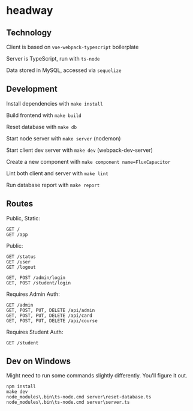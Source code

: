 # headway

## Technology

Client is based on `vue-webpack-typescript` boilerplate

Server is TypeScript, run with `ts-node`

Data stored in MySQL, accessed via `sequelize`


## Development

Install dependencies with `make install`

Build frontend with `make build`

Reset database with `make db`

Start node server with `make server` (nodemon)

Start client dev server with `make dev` (webpack-dev-server)

Create a new component with `make component name=FluxCapacitor`

Lint both client and server with `make lint`

Run database report with `make report`


## Routes

Public, Static:

```
GET /
GET /app
```

Public:

```
GET /status
GET /user
GET /logout

GET, POST /admin/login
GET, POST /student/login
```

Requires Admin Auth:

```
GET /admin
GET, POST, PUT, DELETE /api/admin
GET, POST, PUT, DELETE /api/card
GET, POST, PUT, DELETE /api/course
```


Requires Student Auth:

```
GET /student
```

## Dev on Windows

Might need to run some commands slightly differently. You'll figure it out.

```
npm install
make dev
node_modules\.bin\ts-node.cmd server\reset-database.ts
node_modules\.bin\ts-node.cmd server\server.ts
```
